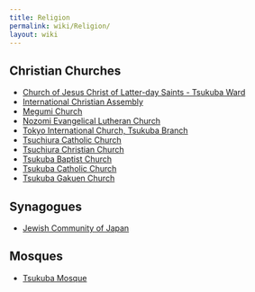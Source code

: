 ```yaml
---
title: Religion
permalink: wiki/Religion/
layout: wiki
---
```


Christian Churches
------------------

-   [Church of Jesus Christ of Latter-day Saints - Tsukuba
    Ward](/wiki/Church_of_Jesus_Christ_of_Latter-day_Saints_-_Tsukuba_Ward "wikilink")
-   [International Christian
    Assembly](/wiki/International_Christian_Assembly "wikilink")
-   [Megumi Church](/wiki/Megumi_Church "wikilink")
-   [Nozomi Evangelical Lutheran
    Church](/wiki/Nozomi_Evangelical_Lutheran_Church "wikilink")
-   [Tokyo International Church, Tsukuba
    Branch](/wiki/Tokyo_International_Church,_Tsukuba_Branch "wikilink")
-   [Tsuchiura Catholic Church](/wiki/Tsuchiura_Catholic_Church "wikilink")
-   [Tsuchiura Christian Church](/wiki/Tsuchiura_Christian_Church "wikilink")
-   [Tsukuba Baptist Church](/wiki/Tsukuba_Baptist_Church "wikilink")
-   [Tsukuba Catholic Church](/wiki/Tsukuba_Catholic_Church "wikilink")
-   [Tsukuba Gakuen Church](/wiki/Tsukuba_Gakuen_Church "wikilink")

Synagogues
----------

-   [Jewish Community of Japan](/wiki/Jewish_Community_of_Japan "wikilink")

Mosques
-------

-   [Tsukuba Mosque](/wiki/Tsukuba_Mosque "wikilink")

